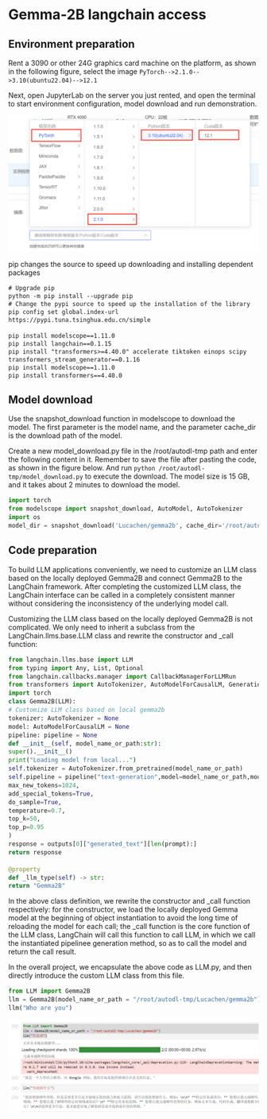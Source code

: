 # Gemma-2B langchain access

## Environment preparation

Rent a 3090 or other 24G graphics card machine on the platform, as shown in the following figure, select the image `PyTorch-->2.1.0-->3.10(ubuntu22.04)-->12.1`

Next, open JupyterLab on the server you just rented, and open the terminal to start environment configuration, model download and run demonstration. 

![Alt ​​text](images/image-1.png)

pip changes the source to speed up downloading and installing dependent packages

```shell
# Upgrade pip
python -m pip install --upgrade pip
# Change the pypi source to speed up the installation of the library
pip config set global.index-url https://pypi.tuna.tsinghua.edu.cn/simple

pip install modelscope==1.11.0
pip install langchain==0.1.15
pip install "transformers>=4.40.0" accelerate tiktoken einops scipy transformers_stream_generator==0.1.16
pip install modelscope==1.11.0
pip install transformers==4.40.0
``` 

## Model download

Use the snapshot_download function in modelscope to download the model. The first parameter is the model name, and the parameter cache_dir is the download path of the model.

Create a new model_download.py file in the /root/autodl-tmp path and enter the following content in it. Remember to save the file after pasting the code, as shown in the figure below. And run `python /root/autodl-tmp/model_download.py` to execute the download. The model size is 15 GB, and it takes about 2 minutes to download the model.

```python 
import torch
from modelscope import snapshot_download, AutoModel, AutoTokenizer
import os
model_dir = snapshot_download('Lucachen/gemma2b', cache_dir='/root/autodl-tmp', revision='master')
```

## Code preparation

To build LLM applications conveniently, we need to customize an LLM class based on the locally deployed Gemma2B and connect Gemma2B to the LangChain framework. After completing the customized LLM class, the LangChain interface can be called in a completely consistent manner without considering the inconsistency of the underlying model call.

Customizing the LLM class based on the locally deployed Gemma2B is not complicated. We only need to inherit a subclass from the LangChain.llms.base.LLM class and rewrite the constructor and _call function:

```python
from langchain.llms.base import LLM
from typing import Any, List, Optional
from langchain.callbacks.manager import CallbackManagerForLLMRun
from transformers import AutoTokenizer, AutoModelForCausalLM, GenerationConfig, pipeline
import torch
class Gemma2B(LLM):
# Customize LLM class based on local gemma2b
tokenizer: AutoTokenizer = None
model: AutoModelForCausalLM = None
pipeline: pipeline = None
def __init__(self, model_name_or_path:str):
super().__init__()
print("Loading model from local...")
self.tokenizer = AutoTokenizer.from_pretrained(model_name_or_path)
self.pipeline = pipeline("text-generation",model=model_name_or_path,model_kwargs={"torch_dtype": torch.bfloat16},device="cuda") self.tokenizer.pad_token = self.tokenizer.eos_token print("Complete loading of local model") def _call(self, prompt : str, stop: Optional[List[str]] = None, run_manager: Optional[CallbackManagerForLLMRun] = None, **kwargs: Any): messages = [{"role": "user", "content": prompt}] prompt = self.pipeline.tokenizer.apply_chat_template(messages, tokenize=False , add_generation_prompt=True) outputs = self.pipeline(prompt,
max_new_tokens=1024,
add_special_tokens=True,
do_sample=True,
temperature=0.7,
top_k=50,
top_p=0.95
)
response = outputs[0]["generated_text"][len(prompt):]
return response

@property
def _llm_type(self) -> str:
return "Gemma2B"
```

In the above class definition, we rewrite the constructor and _call function respectively: for the constructor, we load the locally deployed Gemma model at the beginning of object instantiation to avoid the long time of reloading the model for each call; the _call function is the core function of the LLM class, LangChain will call this function to call LLM, in which we call the instantiated pipelinee generation method, so as to call the model and return the call result.

In the overall project, we encapsulate the above code as LLM.py, and then directly introduce the custom LLM class from this file.

```python
from LLM import Gemma2B
llm = Gemma2B(model_name_or_path = "/root/autodl-tmp/Lucachen/gemma2b")
llm("Who are you")
```

![Alt ​​text](images/image-4.png)